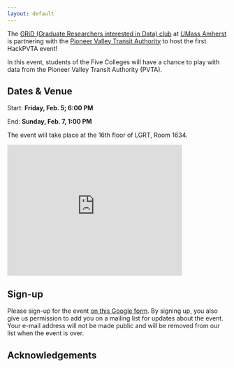 ```yaml
---
layout: default
---
```


The [GRiD (Graduate Researchers interested in Data) club](http://www.gridclub.io) at [UMass Amherst](http://www.umass.edu) is partnering with the [Pioneer Valley Transit Authority](http://pvta.com/) to host the first HackPVTA event!

In this event, students of the Five Colleges will have a chance to play with data from the Pioneer Valley Transit Authority (PVTA). 

## Dates & Venue

Start: **Friday, Feb. 5; 6:00 PM**

End: **Sunday, Feb. 7, 1:00 PM**

The event will take place at the 16th floor of LGRT, Room 1634.

<iframe src="https://www.google.com/maps/embed?pb=!1m18!1m12!1m3!1d2946.5895259223744!2d-72.52986339931638!3d42.39389002908238!2m3!1f0!2f0!3f0!3m2!1i1024!2i768!4f13.1!3m3!1m2!1s0x89e6d27a14795047%3A0xc76f76aee8c12de1!2sLederle+Graduate+Research+Tower%2C+Amherst%2C+MA+01002%2C+USA!5e0!3m2!1sen!2suk!4v1452441692477" width="400" height="300" frameborder="0" style="border:0" allowfullscreen></iframe>


## Sign-up

Please sign-up for the event [on this Google form](http://goo.gl/forms/8cvEHmA8lG). By signing up, you also give us permission to add you on a mailing list for updates about the event. Your e-mail address will not be made public and will be removed from our list when the event is over.



## Acknowledgements
